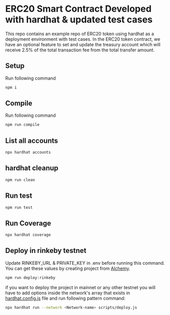# ERC20 Smart Contract Developed with hardhat & updated test cases

This repo contains an example repo of ERC20 token using hardhat as a deployment environment with test cases. In the ERC20 token contract, we have an optional feature to set and update the treasury account which will receive 2.5% of the total transaction fee from the total transfer amount.

## Setup
Run following command
```bash
npm i
```

## Compile
Run following command
```bash
npm run compile
```

## List all accounts
```bash
npx hardhat accounts
```

## hardhat cleanup
```bash
npm run clean
```

## Run test
```bash
npm run test
```

## Run Coverage
```bash
npx hardhat coverage
```

##  Deploy in rinkeby testnet
Update RINKEBY_URL & PRIVATE_KEY in .env before running this command. You can get these values by creating project from [Alchemy](https://www.alchemy.com/).
```bash
npm run deploy:rinkeby
``` 
if you want to deploy the project in mainnet or any other testnet you will have to add options inside the network's array that exists in [hardhat.config.js](hardhat.config.js) file and run following pattern command:
```bash
npx hardhat run --network <Network-name> scripts/deploy.js
```
